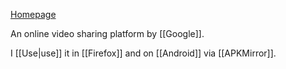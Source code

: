[Homepage](https://youtube.com)

An online video sharing platform by [[Google]].

I [[Use|use]] it in [[Firefox]] and on [[Android]] via [[APKMirror]].